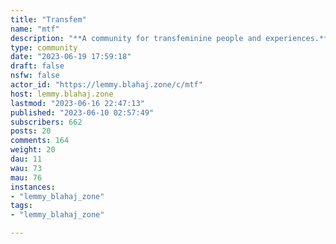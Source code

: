 ```yaml
---
title: "Transfem" 
name: "mtf"
description: "**A community for transfeminine people and experiences.**All posters are welcome but posts should be relevant to the community.- Please follow the rules of the [lemmy.blahaj.zone](/) instance. - Bigotry of any kind will not be tolerated. - Please be kind and respectful to all.- Please tag NSFW topics.- Please provide trigger warnings where appropriate.Some helpful links: - [The Gender Dysphoria Bible](https://genderdysphoria.fyi/en) // In depth explanation of the different types of gender dysphoria.-  [LGBTQ+ Healthcare Directory](https://lgbtqhealthcaredirectory.org/) // A directory of LGBTQ+ accepting Healthcare providers.- [Trans Resistance Network](https://transresistancenetwork.wordpress.com/) // A US-based mutual aid organization to help trans people facing state violence and legal discrimination.-  [TLDEF's Trans Health Project](https://transhealthproject.org/) // Advice about insurance claims for gender affirming healthcare and procedures.-  [TransLifeLine's ID change Library](https://translifeline.org/resources/id-change-library/) // A *comprehensive* guide to changing your name on any US legal document."
type: community
date: "2023-06-19 17:59:18"
draft: false
nsfw: false
actor_id: "https://lemmy.blahaj.zone/c/mtf"
host: lemmy.blahaj.zone
lastmod: "2023-06-16 22:47:13"
published: "2023-06-10 02:57:49"
subscribers: 662
posts: 20
comments: 164
weight: 20
dau: 11
wau: 73
mau: 76
instances:
- "lemmy_blahaj_zone"
tags: 
- "lemmy_blahaj_zone"

---
```

